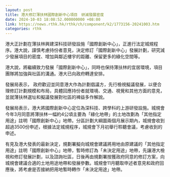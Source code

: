 ```yaml
---
layout: post
title: 港大修訂薄扶林國際創新中心項目　研減發展密度
date: 2024-10-03 18:08:52.000000000 +08:00
link: https://news.rthk.hk/rthk/ch/component/k2/1773156-20241003.htm
categories: rthk
---
```


港大正計劃在薄扶林興建深科技研發設施「國際創新中心」，正進行法定城規程序。港大說，謹慎考慮持份者意見，決定修訂「國際創新中心」發展計劃，研究減少發展項目的密度、增加與鄰近樓宇的距離、保留更多的綠化空間等。 

港大說，將繼續致力發展「國際創新中心」，同時也保持薄扶林的宜居環境，項目團隊將加強與社區的溝通。港大已向政府轉達安排。
 
發展局表示， 政府歡迎並同意港大作為計劃倡議方，先行檢視擬議發展，以便合理修訂計劃規模和布局，具體回應持份者就環境、交通、視覺和其他方面的意見，並就薄扶林選址和擬議發展對社區的裨益多作解說。
 
發展局表示，港大將國際創新中心定位為深科技、跨學科的上游研發設施。城規會今年3月同意將薄扶林一幅約4公頃主要為「綠化地帶」的土地改劃為「其他指定用途」註明「國際創新中心」地帶。分區計劃大綱圖兩個月展示期內，城規會收到超過3500份申述，根據法定城規程序，城規會下月初舉行聆聽會議，考慮收到的申述。
 
有見及港大發表的最新決定，規劃署擬向城規會建議將用地由原建議的「其他指定用途」註明「國際創新中心」地帶，暫時修訂為「未決定用途」地帶，先讓港大檢視和修訂發展計劃，以及諮詢社區，日後再由規劃署按獲政府同意的修訂方案，向城規會建議合適的土地用途地帶和發展參數。城規會11月聽取申述者意見和政府回應後，將考慮是否接納把用地暫時轉作「未決定用途」地帶。
